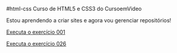 #html-css
Curso de HTML5 e CSS3 do CursoemVideo

Estou aprendendo a criar sites e agora vou gerenciar repositórios!

<a href="https://eduardonbr.github.io/html-css/Exercicios/ex001/index.html">Executa o exercício 001</a>

<a href="https://eduardonbr.github.io/html-css/Exercicios/ex026 - media querie/mq002/index.html">Executa o exercício 026</a>
